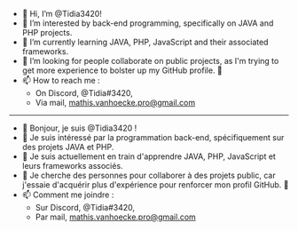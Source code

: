- 👋 Hi, I’m @Tidia3420!
- 👀 I’m interested by back-end programming, specifically on JAVA and PHP projects.
- 🌱 I’m currently learning JAVA, PHP, JavaScript and their associated frameworks.
- 💞️ I’m looking for people collaborate on public projects, as I'm trying to get more experience to bolster up my GitHub profile. 😤
- 📫 How to reach me : 
  - On Discord, @Tidia#3420, 
  - Via mail, mathis.vanhoecke.pro@gmail.com

___________________________________
- 👋 Bonjour, je suis @Tidia3420 !
- 👀 Je suis intéressé par la programmation back-end, spécifiquement sur des projets JAVA et PHP.
- 🌱 Je suis actuellement en train d'apprendre JAVA, PHP, JavaScript et leurs frameworks associés.
- 💞️ Je cherche des personnes pour collaborer à des projets public, car j'essaie d'acquérir plus d'expérience pour renforcer mon profil GitHub. 😤
- 📫 Comment me joindre : 
  - Sur Discord, @Tidia#3420, 
  - Par mail, mathis.vanhoecke.pro@gmail.com

<!---
Tidia3420/Tidia3420 is a ✨ special ✨ repository because its `README.md` (this file) appears on your GitHub profile.
You can click the Preview link to take a look at your changes.
--->
